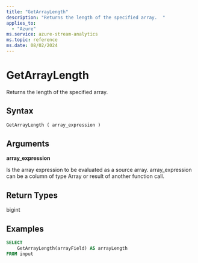 ```yaml
---
title: "GetArrayLength"
description: "Returns the length of the specified array.  "
applies_to: 
  - "Azure"
ms.service: azure-stream-analytics
ms.topic: reference
ms.date: 08/02/2024
---
```

# GetArrayLength
  Returns the length of the specified array.  
  
 ## Syntax  
  
```SQL   
GetArrayLength ( array_expression )  
```  
  
## Arguments  
 **array_expression**  
  
 Is the array expression to be evaluated as a source array. array_expression can be a column of type Array or result of another function call.  
  
## Return Types  
 bigint  
  
## Examples  
  
```SQL  
SELECT   
    GetArrayLength(arrayField) AS arrayLength  
FROM input  
  
```  
  
  
